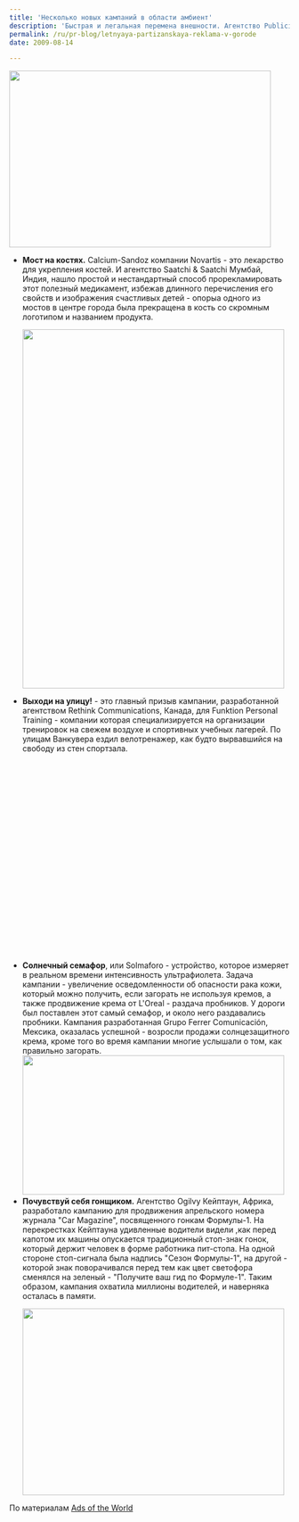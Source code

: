 ```yaml
---
title: 'Несколько новых кампаний в области амбиент'
description: 'Быстрая и легальная перемена внешности. Агентство Publicis Франкфурт-на-Майне, Германия, разработало кампанию для парикмахерской kpOchs. Основными сильными сторонами этой парикмахерской является быстрота работы, и при необходимости радикальная смена облика. На этом и была построена кампания - рядом с настоящими плакатами с объявлением о розыске преступников были наклеены выполненные в том же дизайне постеры, где к лицу преступника были пририсованы 12 разных причесок, полностью менявших его облик. Слоган - "Если вам нужен новый облик, и быстро!"'
permalink: /ru/pr-blog/letnyaya-partizanskaya-reklama-v-gorode
date: 2009-08-14

---
```


<img src="{{ site.assets }}/upload/kpochsoutdoor.jpg" alt="" class="post__img" width="470" height="317">

<ul>
<li><strong>Мост на костях.</strong> Calcium-Sandoz компании Novartis - это лекарство для укрепления костей. И агентство Saatchi & Saatchi Мумбай, Индия, нашло простой и нестандартный способ прорекламировать этот полезный медикамент, избежав длинного перечисления его свойств и изображения счастливых детей - опорыа одного из мостов в центре города была прекращена в кость со скромным логотипом и названием продукта.

<img src="{{ site.assets }}/upload/Bone_Flyover.jpg" alt="" class="post__img" width="470" height="644"></li>
<li><strong>Выходи на улицу!</strong> - это главный призыв кампании, разработанной агентством Rethink Communications, Канада, для Funktion Personal Training  - компании которая специализируется на организации тренировок на свежем воздухе и спортивных учебных лагерей. По улицам Ванкувера ездил велотренажер, как будто вырвавшийся на свободу из стен спортзала.

<object width="425" height="344"><param name="movie" value="https://www.youtube.com/v/_PpB20JF7tk&rel=0&color1=0xb1b1b1&color2=0xcfcfcf&hl=en&feature=player_embedded&fs=1"><param name="allowFullScreen" value="true"><param name="allowScriptAccess" value="always"><embed src="https://www.youtube.com/v/_PpB20JF7tk&amp;rel=0&amp;color1=0xb1b1b1&amp;color2=0xcfcfcf&amp;hl=en&amp;feature=player_embedded&amp;fs=1" type="application/x-shockwave-flash" allowfullscreen="true" allowscriptaccess="always" width="425" height="344"></embed></object></li>
<li><strong>Солнечный семафор</strong>, или Solmaforo  - устройство, которое измеряет в реальном времени интенсивность ультрафиолета. Задача кампании - увеличение осведомленности об опасности рака кожи, который можно получить, если загорать не используя кремов, а также продвижение крема от L'Oreal - раздача пробников. У дороги был поставлен этот самый семафор, и около него раздавались пробники. Кампания разработанная Grupo Ferrer Comunicación, Мексика, оказалась успешной - возросли продажи солнцезащитного крема, кроме того во время кампании многие услышали о том, как правильно загорать.

<img src="{{ site.assets }}/upload/ACTIVACIONSOLMAFORO.jpg" alt="" class="post__img" width="470" height="250">

 </li>
<li><strong>Почувствуй себя гонщиком.</strong> Агентство Ogilvy Кейптаун, Африка, разработало кампанию для продвижения апрельского номера журнала "Car Magazine", посвященного гонкам Формулы-1. На перекрестках Кейптауна удивленные водители видели ,как перед капотом их машины опускается традиционный стоп-знак гонок, который держит человек в форме работника пит-стопа. На одной стороне стоп-сигнала была надпись "Сезон Формулы-1", на другой - которой знак поворачивался перед тем как цвет светофора сменялся на зеленый - "Получите ваш гид по Формуле-1". Таким образом, кампания охватила миллионы водителей, и наверняка осталась в памяти.

<img src="{{ site.assets }}/upload/F1Carboard.jpg" alt="" class="post__img" width="470" height="335"></li>

  </ul>

По материалам <a href="https://www.adsoftheworld.com">Ads of the World</a>


